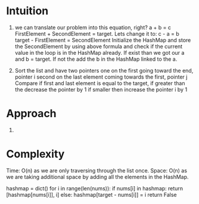# **Intuition**
1. we can translate our problem into this equation, right? 
	a + b = c 
	FirstElement + SecondElement = target.
	Lets change it to:
	c - a = b
	target - FirstElement = SecondElement
	Initialize the HashMap and store the SecondElement by using above formula and check if the current value in the loop is in the HashMap already. 
	If exist than we got our a and b = target. If not the add the b in the HashMap linked to the a.


2. Sort the list and have two pointers
	one on the first going toward the end, pointer i
	second on the last element coming towards the first, pointer j
	Compare if first and last element is equal to the target, if greater than the decrease the pointer by 1
	if smaller then increase the pointer i by 1

# **Approach**
1. 

# **Complexity**

Time: O(n) as we are only traversing through the list once.
Space: O(n) as we are taking additional space by adding all the elements in the HashMap.

hashmap = dict()
for i in range(len(nums)):
	if nums[i] in hashmap:
		return [hashmap[nums[i]], i]
	else:
		hashmap[target - nums[i]] = i
return False